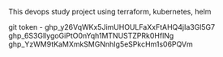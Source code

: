 
This devops study project using terraform, kubernetes, helm


git token -  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
             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
             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
